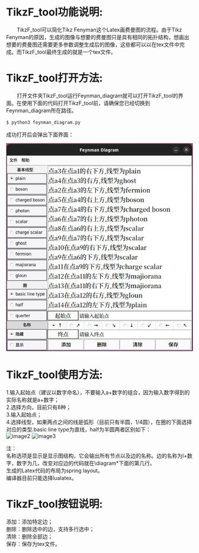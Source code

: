 # TikzF_tool功能说明:
`    `TikzF_tool可以简化Tikz Fenyman这个Latex画费曼图的流程。由于Tikz Fenyman的原因，生成的图像与想要的费曼图只是具有相同的拓扑结构，想画出想要的费曼图还需要更多参数调整生成后的图像，这些都可以以在tex文件中完成。而TikzF_tool最终生成的就是一个tex文件。
# TikzF_tool打开方法:
`    `打开文件夹TikzF_tool运行Feynman_diagram就可以打开TikzF_tool的界面。在使用下面的代码打开TikzF_tool前，请确保您已经切换到Feynman_diagram所在路径。<br>
```bash
$ python3 feynman_diagram.py
```
成功打开后会弹出下面界面：<br>

![image1](image1.png)

# TikzF_tool使用方法:
1.输入起始点（建议以数字命名），不要输入a+数字的组合，因为输入数字得到的实际名称就是a+数字；<br>
2.选择方向，目前只有8种；<br>
3.输入起始点；<br>
4.选择线型，如果两点之间的线是弧形（目前只有半圆，1/4圆），在圈的下面选择对应的类型.basic line type为直线，half为半圆两者区别如下：<br>
![image2](https://raw.githubusercontent.com/JunFan0/TikzF_tool/main/image2.png,'image2')
![image3](https://raw.githubusercontent.com/JunFan0/TikzF_tool/main/image3.png,'image3')

注：<br>
名称选项是显示是显示图结构，它会输出所有节点以及边的名称。边的名称为l+数字，数字为几，改变对应边的代码就在\diagram*下面的第几行。<br>
生成的Latex代码的布局为spring layout。<br>
编译器目前只能选择lualatex。
# TikzF_tool按钮说明:
添加：添加特定边；<br>
删除：删除选中的边，支持多行选中；<br>
清除：删除全部边；<br>
保存：保存为tex文件。<br>
